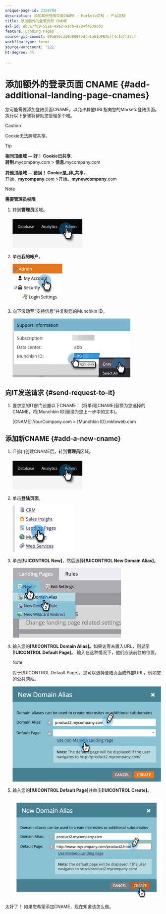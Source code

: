 ```yaml
---
unique-page-id: 2359798
description: 添加其他登陆页面CNAME - Marketo文档 — 产品文档
title: 添加额外的登录页面 CNAME
exl-id: eb5a7f69-552e-49a2-91db-a784f4639cd0
feature: Landing Pages
source-git-commit: 09a656c3a0d0002edfa1a61b987bff4c1dff33cf
workflow-type: tm+mt
source-wordcount: '221'
ht-degree: 4%

---
```


# 添加额外的登录页面 CNAME {#add-additional-landing-page-cnames}

您可能需要添加登陆页面CNAME，以允许其他URL指向您的Marketo登陆页面。 执行以下步骤将帮助您管理多个域。

>[!CAUTION]
>
>Cookie无法跨域共享。

>[!TIP]
>
>**相同顶级域 — 好！ Cookie已共享**.<br/> **转到**.mycompany.com > **信息**.mycompany.com
>
>**其他顶级域 — 错误！ Cookie是&#x200B;_非_共享**。<br/>开始。**mycompany**.com >开始。**mynewcompany**.com

>[!NOTE]
>
>**需要管理员权限**

1. 转到&#x200B;**管理员**&#x200B;区域。

   ![](assets/add-additional-landing-page-cnames-1.png)

1. 单击&#x200B;**我的帐户**。

   ![](assets/add-additional-landing-page-cnames-2.png)

1. 向下滚动至“支持信息”并复制您的Munchkin ID。

   ![](assets/add-additional-landing-page-cnames-3.png)

## 向IT发送请求 {#send-request-to-it}

1. 要求您的IT部门设置以下CNAME： (将单词[CNAME]替换为您选择的CNAME，将[Munchkin ID]替换为您上一步中的文本)。

   [CNAME].YourCompany.com > [Munchkin ID].mktoweb.com

## 添加新CNAME {#add-a-new-cname}

1. IT部门创建CNAME后，转到&#x200B;**管理员**&#x200B;区域。

   ![](assets/add-additional-landing-page-cnames-4.png)

1. 单击&#x200B;**登陆页面**。

   ![](assets/add-additional-landing-page-cnames-5.png)

1. 单击&#x200B;**[!UICONTROL New]**，然后选择&#x200B;**[!UICONTROL New Domain Alias]**。

   ![](assets/add-additional-landing-page-cnames-6.png)

1. 输入您的&#x200B;**[!UICONTROL Domain Alias]。**&#x200B;如果访客未置入URL，则显示&#x200B;**[!UICONTROL Default Page]**。 输入在这种情况下，他们应该前往的位置。

   >[!NOTE]
   >
   >对于[!UICONTROL Default Page]，您可以选择登陆页面或外部URL，例如您的公共网站。

   ![](assets/add-additional-landing-page-cnames-7.png)

1. 输入您的&#x200B;**[!UICONTROL Default Page]**&#x200B;并单击&#x200B;**[!UICONTROL Create]**。

   ![](assets/add-additional-landing-page-cnames-8.png)

太好了！ 如果您希望添加CNAME，现在知道该怎么做。
